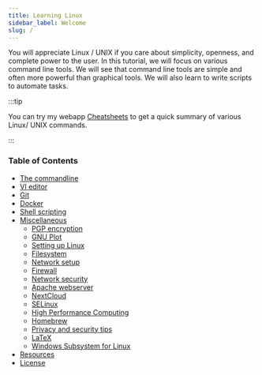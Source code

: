 ```yaml
---
title: Learning Linux
sidebar_label: Welcome
slug: /
---
```


You will appreciate Linux / UNIX if you care about simplicity, openness, and
complete power to the user. In this tutorial, we will focus on various command
line tools. We will see that command line tools are simple and often more
powerful than graphical tools. We will also learn to write scripts to automate
tasks.

:::tip

You can try my webapp [Cheatsheets](https://pranabdas.github.io/cheatsheets/)
to get a quick summary of various Linux/ UNIX commands.

:::

### Table of Contents
+ [The commandline](commandline.md)
+ [VI editor](vi.md)
+ [Git](git.md)
+ [Docker](docker.md)
+ [Shell scripting](shell-scripting.mdx)
+ [Miscellaneous](/category/misc)
    - [PGP encryption](pgp.md)
    - [GNU Plot](gnuplot.md)
    - [Setting up Linux](setup.md)
    - [Filesystem](filesystem.md)
    - [Network setup](network-setup.md)
    - [Firewall](firewall.md)
    - [Network security](network-security.md)
    - [Apache webserver](apache.md)
    - [NextCloud](nextcloud.md)
    - [SELinux](selinux.md)
    - [High Performance Computing](hpc.md)
    - [Homebrew](brew.md)
    - [Privacy and security tips](privacy.md)
    - [LaTeX](latex.md)
    - [Windows Subsystem for Linux](wsl.md)
+ [Resources](resources.md)
+ [License](license.md)
